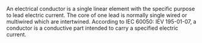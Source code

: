 An electrical conductor is a single linear element with the specific purpose to lead electric current. The core of one lead is normally single wired or multiwired which are intertwined. According to IEC 60050: IEV 195-01-07, a conductor is a conductive part intended to carry a specified electric current.

<!-- end of short definition -->

